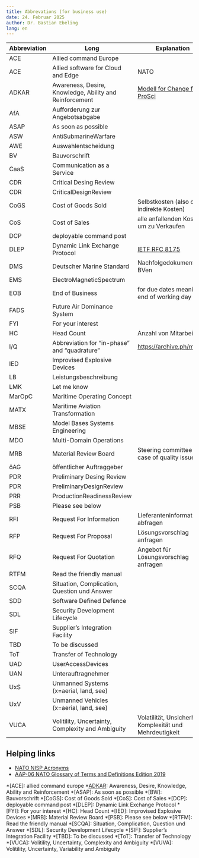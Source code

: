 ```yaml
---
title: Abbrevations (for business use)
date: 24. Februar 2025
author: Dr. Bastian Ebeling
lang: en
---
```


| Abbreviation | Long                                                    | Explanation                                               |
| ------------ | ------------------------------------------------------- | --------------------------------------------------------- |
| ACE          | Allied command Europe                                   |                                                           |
| ACE          | Allied software for Cloud and Edge                      | NATO                                                      |
| ADKAR        | Awareness, Desire, Knowledge, Ability and Reinforcement | [Modell for Change from ProSci][ADKAR]                    |
| AfA          | Aufforderung zur Angebotsabgabe                         |                                                           |
| ASAP         | As soon as possible                                     |                                                           |
| ASW          | AntiSubmarineWarfare                                    |                                                           |
| AWE          | Auswahlentscheidung                                     |                                                           |
| BV           | Bauvorschrift                                           |                                                           |
| CaaS         | Communication as a Service                              |                                                           |
| CDR          | Critical Desing Review                                  |                                                           |
| CDR          | CriticalDesignReview                                    |                                                           |
| CoGS         | Cost of Goods Sold                                      | Selbstkosten (also ohne indirekte Kosten)                 |
| CoS          | Cost of Sales                                           | alle anfallenden Kosten, um zu Verkaufen                  |
| DCP          | deployable command post                                 |                                                           |
| DLEP         | Dynamic Link Exchange Protocol                          | [IETF RFC 8175][RFC8175]                                  |
| DMS          | Deutscher Marine Standard                               | Nachfolgedokument der BVen                                |
| EMS          | ElectroMagneticSpectrum                                 |                                                           |
| EOB          | End of Business                                         | for due dates meaning end of working day                  |
| FADS         | Future Air Dominance System                             |                                                           |
| FYI          | For your interest                                       |                                                           |
| HC           | Head Count                                              | Anzahl von Mitarbeitern                                   |
| I/Q          | Abbreviation for “in-phase” and “quadrature”            | <https://archive.ph/m2j1h>                                |
| IED          | Improvised Explosive Devices                            |                                                           |
| LB           | Leistungsbeschreibung                                   |                                                           |
| LMK          | Let me know                                             |                                                           |
| MarOpC       | Maritime Operating Concept                              |                                                           |
| MATX         | Maritime Aviation Transformation                        |                                                           |
| MBSE         | Model Bases Systems Engineering                         |                                                           |
| MDO          | Multi-Domain Operations                                 |                                                           |
| MRB          | Material Review Board                                   | Steering committee in case of quality issues              |
| öAG          | öffentlicher Auftraggeber                               |                                                           |
| PDR          | Preliminary Desing Review                               |                                                           |
| PDR          | PreliminaryDesignReview                                 |                                                           |
| PRR          | ProductionReadinessReview                               |                                                           |
| PSB          | Please see below                                        |                                                           |
| RFI          | Request For Information                                 | Lieferanteninformationen abfragen                         |
| RFP          | Request For Proposal                                    | Lösungsvorschlag anfragen                                 |
| RFQ          | Request For Quotation                                   | Angebot für Lösungsvorschlag anfragen                     |
| RTFM         | Read the friendly manual                                |                                                           |
| SCQA         | Situation, Complication, Question und Answer            |                                                           |
| SDD          | Software Defined Defence                                |                                                           |
| SDL          | Security Development Lifecycle                          |                                                           |
| SIF          | Supplier’s Integration Facility                         |                                                           |
| TBD          | To be discussed                                         |                                                           |
| ToT          | Transfer of Technology                                  |                                                           |
| UAD          | UserAccessDevices                                       |                                                           |
| UAN          | Unterauftragnehmer                                      |                                                           |
| UxS          | Unmanned Systems (x=aerial, land, see)                  |                                                           |
| UxV          | Unmanned Vehicles (x=aerial, land, see)                 |                                                           |
| VUCA         | Volitility, Uncertainty, Complexity and Ambiguity       | Volatilität, Unsicherheit, Komplexität und Mehrdeutigkeit |


## Helping links

- [NATO NISP Acronyms](https://nhqc3s.hq.nato.int/apps/architecture/nisp/acronyms/index.html)
- [AAP-06 NATO Glossary of Terms and Definitions Edition 2019](https://www.coemed.org/files/stanags/05_AAP/AAP-06_2019_EF.pdf)

[ADKAR]: https://www.prosci.com/methodology/adkar
[RFC8175]: https://datatracker.ietf.org/doc/rfc8175/ "Dynamic Link Exchange Protocol (DLEP)"

<!-- prettier-ignore-start -->
*[ACE]: allied command europe
*[ADKAR]: Awareness, Desire, Knowledge, Ability and Reinforcement
*[ASAP]: As soon as possible
*[BW]: Bauvorschrift
*[CoGS]: Cost of Goods Sold
*[CoS]: Cost of Sales
*[DCP]: deployable command post
*[DLEP]: Dynamic Link Exchange Protocol
*[FYI]: For your interest
*[HC]: Head Count
*[IED]: Improvised Explosive Devices
*[MRB]: Material Review Board
*[PSB]: Please see below
*[RTFM]: Read the friendly manual
*[SCQA]: Situation, Complication, Question und Answer
*[SDL]: Security Development Lifecycle
*[SIF]: Supplier’s Integration Facility
*[TBD]: To be discussed
*[ToT]: Transfer of Technology
*[VUCA]: Volitility, Uncertainty, Complexity and Ambiguity
*[VUVA]: Volitility, Uncertainty, Variability and Ambiguity
<!-- prettier-ignore-end -->
